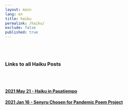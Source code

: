 ```yaml
---
layout: main
lang: en
title: haiku
permalink: /haiku/
exclude: false
published: true
---
```

<div class="container">
  <br>
  <br>
  <h3>Links to all Haiku Posts</h3>
  <br>
  <br>
   <div>
   <h4><a href="/2021/05/21/Haiku.html">2021 May 21 - Haiku in Pasatiempo</a></h4>
   <h4><a href="/2021/01/16/Grateful.html">2021 Jan 16 - Senyru Chosen for Pandemic Poem Project</a></h4>
    </div>
 </div>